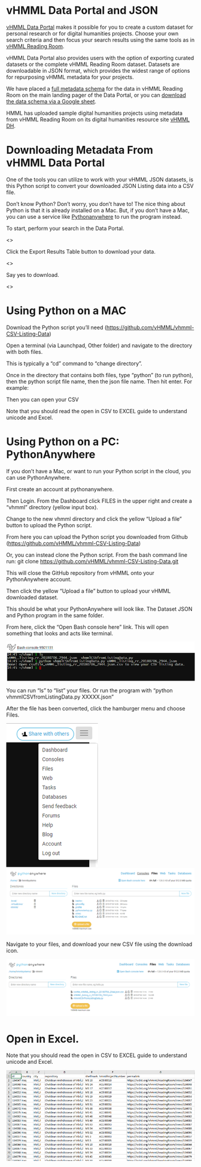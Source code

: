 # vHMML Data Portal and JSON

[vHMML Data Portal](https://www.vhmml.org/dataPortal) makes it possible for you to create a custom dataset for personal research or for digital humanities projects. Choose your own search criteria and then focus your search results using the same tools as in [vHMML Reading Room](https://www.vhmml.org/readingRoom/).

vHMML Data Portal also provides users with the option of exporting curated datasets or the complete vHMML Reading Room dataset. Datasets are downloadable in JSON format, which provides the widest range of options for repurposing vHMML metadata for your projects.

We have placed a [full metadata schema](https://www.vhmml.org/dataPortal/schema) for the data in vHMML Reading Room on the main landing pager of the Data Portal, or you can [download the data schema via a Google sheet](https://bit.ly/vHMMLSchema). 

HMML has uploaded sample digital humanities projects using metadata from vHMML Reading Room on its digital humanities resource site [vHMML DH](https://www.vhmmldh.org/).

# Downloading Metadata From vHMML Data Portal

One of the tools you can utilize to work with your vHMML JSON datasets, is this Python script to convert your downloaded JSON Listing data into a CSV file.

Don’t know Python? Don’t worry, you don’t have to! The nice thing about Python is that it is already installed on a Mac. But, if you don’t have a Mac, you can use a service like [Pythonanywhere](https://www.pythonanywhere.com) to run the program instead. 

To start, perform your search in the Data Portal.

<<image>>
  
Click the Export Results Table button to download your data.

<<image>>
  
Say yes to download.

<<image>>

# Using Python on a MAC

Download the Python script you’ll need (https://github.com/vHMML/vhmml-CSV-Listing-Data)

Open a terminal (via Launchpad, Other folder) and navigate to the directory with both files.

This is typically a “cd” command to “change directory”.

Once in the directory that contains both files, type “python” (to run python), then the python script file name, then the json file name. Then hit enter. For example:

Then you can open your CSV

Note that you should read the open in CSV to EXCEL guide to understand unicode and Excel.

# Using Python on a PC: PythonAnywhere

If you don’t have a Mac, or want to run your Python script in the cloud, you can use PythonAnywhere.

First create an account at pythonanywhere.

Then Login. From the Dashboard click FILES in the upper right and create a “vhmml” directory (yellow input box).

Change to the new vhmml directory and click the yellow “Upload a file” button to upload the Python script.

From here you can upload the Python script you downloaded from Github (https://github.com/vHMML/vhmml-CSV-Listing-Data)

Or, you can instead clone the Python script. From the bash command line run: git clone https://github.com/vHMML/vhmml-CSV-Listing-Data.git 

This will close the GitHub repository from vHMML onto your PythonAnywhere account.

Then click the yellow “Upload a file” button to upload your vHMML downloaded dataset.

This should be what your PythonAnywhere will look like. The Dataset JSON and Python program in the same folder.

From here, click the “Open Bash console here” link. This will open something that looks and acts like terminal.

![alt text](https://github.com/vHMML/vhmml-CSV-Listing-Data/blob/master/img/pa_bash_run_program.PNG "Bash Command line")

You can run “ls” to “list” your files. Or run the program with “python vhmmlCSVfromListingData.py XXXXX.json”

After the file has been converted, click the hamburger menu and choose Files.

![alt text](https://github.com/vHMML/vhmml-CSV-Listing-Data/blob/master/img/pa_view_files.PNG "Files menu")
![alt text](https://github.com/vHMML/vhmml-CSV-Listing-Data/blob/master/img/pa_files_nav_dir.PNG "Navigate files")

Navigate to your files, and download your new CSV file using the download icon.

![alt text](https://github.com/vHMML/vhmml-CSV-Listing-Data/blob/master/img/pa_files_download_csv.PNG "Download CSV")

# Open in Excel.

Note that you should read the open in CSV to EXCEL guide to understand unicode and Excel.

![alt text](https://github.com/vHMML/vhmml-CSV-Listing-Data/blob/master/img/pa_view_excel.PNG "View Excel")

